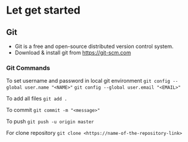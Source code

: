 # Let get started

## Git

+ Git is a free and open-source distributed version control system.
+ Download & install git from https://git-scm.com
### Git Commands
To set username and password in local git environment
`git config --global user.name "<NAME>"`
`git config --global user.email "<EMAIL>"`

To add all files
`git add .`

To commit
`git commit -m "<message>"`

To push
`git push -u origin master`

For clone repository
`git clone <https://name-of-the-repository-link>`
